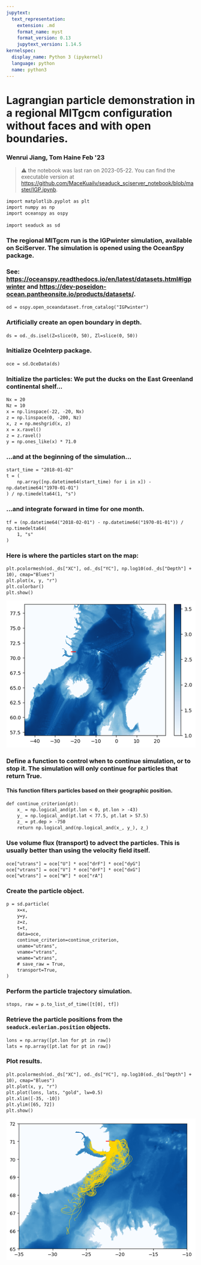 ```yaml
---
jupytext:
  text_representation:
    extension: .md
    format_name: myst
    format_version: 0.13
    jupytext_version: 1.14.5
kernelspec:
  display_name: Python 3 (ipykernel)
  language: python
  name: python3
---
```


# Lagrangian particle demonstration in a regional MITgcm configuration without faces and with open boundaries.

### Wenrui Jiang, Tom Haine Feb '23
> :warning: the notebook was last ran on 2023-05-22. You can find the executable version at https://github.com/MaceKuailv/seaduck_sciserver_notebook/blob/master/IGP.ipynb.
```{code-cell} ipython3
import matplotlib.pyplot as plt
import numpy as np
import oceanspy as ospy

import seaduck as sd
```

### The regional MITgcm run is the IGPwinter simulation, available on SciServer. The simulation is opened using the OceanSpy package.

### See: https://oceanspy.readthedocs.io/en/latest/datasets.html#igpwinter and https://dev-poseidon-ocean.pantheonsite.io/products/datasets/.

```{code-cell} ipython3
od = ospy.open_oceandataset.from_catalog("IGPwinter")
```

### Artificially create an open boundary in depth.

```{code-cell} ipython3
ds = od._ds.isel(Z=slice(0, 50), Zl=slice(0, 50))
```

### Initialize OceInterp package.

```{code-cell} ipython3
oce = sd.OceData(ds)
```

### Initialize the particles: We put the ducks on the East Greenland continental shelf...

```{code-cell} ipython3
Nx = 20
Nz = 10
x = np.linspace(-22, -20, Nx)
z = np.linspace(0, -200, Nz)
x, z = np.meshgrid(x, z)
x = x.ravel()
z = z.ravel()
y = np.ones_like(x) * 71.0
```

### ...and at the beginning of the simulation...

```{code-cell} ipython3
start_time = "2018-01-02"
t = (
    np.array([np.datetime64(start_time) for i in x]) - np.datetime64("1970-01-01")
) / np.timedelta64(1, "s")
```

### ...and integrate forward in time for one month.

```{code-cell} ipython3
tf = (np.datetime64("2018-02-01") - np.datetime64("1970-01-01")) / np.timedelta64(
    1, "s"
)
```

### Here is where the particles start on the map:

```{code-cell} ipython3
plt.pcolormesh(od._ds["XC"], od._ds["YC"], np.log10(od._ds["Depth"] + 10), cmap="Blues")
plt.plot(x, y, "r")
plt.colorbar()
plt.show()
```
![png](IGP_files/IGP_15_1.png)

### Define a function to control when to continue simulation, or to stop it. The simulation will only continue for particles that return True.

#### This function filters particles based on their geographic position.

```{code-cell} ipython3
def continue_criterion(pt):
    x_ = np.logical_and(pt.lon < 0, pt.lon > -43)
    y_ = np.logical_and(pt.lat < 77.5, pt.lat > 57.5)
    z_ = pt.dep > -750
    return np.logical_and(np.logical_and(x_, y_), z_)
```

### Use volume flux (transport) to advect the particles. This is usually better than using the velocity field itself.

```{code-cell} ipython3
oce["utrans"] = oce["U"] * oce["drF"] * oce["dyG"]
oce["vtrans"] = oce["V"] * oce["drF"] * oce["dxG"]
oce["wtrans"] = oce["W"] * oce["rA"]
```

### Create the particle object.

```{code-cell} ipython3
p = sd.particle(
    x=x,
    y=y,
    z=z,
    t=t,
    data=oce,
    continue_criterion=continue_criterion,
    uname="utrans",
    vname="vtrans",
    wname="wtrans",
    # save_raw = True,
    transport=True,
)
```

### Perform the particle trajectory simulation.

```{code-cell} ipython3
stops, raw = p.to_list_of_time([t[0], tf])
```

### Retrieve the particle positions from the `seaduck.eulerian.position` objects.

```{code-cell} ipython3
lons = np.array([pt.lon for pt in raw])
lats = np.array([pt.lat for pt in raw])
```

### Plot results.

```{code-cell} ipython3
plt.pcolormesh(od._ds["XC"], od._ds["YC"], np.log10(od._ds["Depth"] + 10), cmap="Blues")
plt.plot(x, y, "r")
plt.plot(lons, lats, "gold", lw=0.5)
plt.xlim([-35, -10])
plt.ylim([65, 72])
plt.show()
```
![png](IGP_files/IGP_27_1.png)

```{code-cell} ipython3

```
